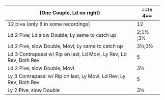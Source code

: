 |(One Couple, Ld on right) |==In 4==|
|----|-----|
|12 piva (only 8 in some recordings) | 12
|Ld 2 Pive; Ld slow Double; Ly same to catch up| 2;1½ ;3½ |
|Ld 2 Pive, slow Double, Movi; Ly same to catch up | 3½;3½|
|Ld 3 Contrapassi w/ Rip on last, Ld Movi, Ly Rev, Ld Rev, Both Rev |5 |
|Ld 2 Pive, slow Double, Movi |3½|
|Ly 3 Contrapassi w/ Rip on last, Ly Movi, Ld Rev; Ly Rev; Both Rev |5|
|Ly 2 Pive, slow Double | 3½|

